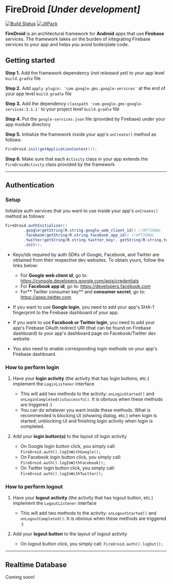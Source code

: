# FireDroid *[Under development]*

[![Build Status](https://travis-ci.org/ugurcany/FireDroid.svg?branch=develop)](https://travis-ci.org/ugurcany/FireDroid) [![JitPack](https://jitpack.io/v/ugurcany/FireDroid.svg)](https://jitpack.io/#ugurcany/FireDroid)

**FireDroid** is an architectural framework for **Android** apps that use **Firebase** services. The framework takes on the burden of integrating Firebase services to your app and helps you avoid boilerplate code.

## Getting started

**Step 1.** Add the framework dependency *(not released yet)* to your app level `build.gradle` file

**Step 2.** Add `apply plugin: 'com.google.gms.google-services'` at the end of your app level `build.gradle` file

**Step 3.** Add the dependency `classpath 'com.google.gms:google-services:3.1.1'` to your project level `build.gradle` file

**Step 4.** Put the `google-services.json` file (provided by Firebase) under your app module directory

**Step 5.** Initialize the framework inside your app's `onCreate()` method as follows:
```java
FireDroid.init(getApplicationContext());
```

**Step 6.** Make sure that each `Activity` class in your app extends the `FireDroidActivity` class provided by the framework


- - -


## Authentication

### Setup

Initialize auth services that you want to use inside your app's `onCreate()` method as follows:
```java
FireDroid.authInitializer()
		.google(getString(R.string.google_web_client_id)) //OPTIONAL
		.facebook(getString(R.string.facebook_app_id)) //OPTIONAL
		.twitter(getString(R.string.twitter_key), getString(R.string.twitter_secret)) //OPTIONAL
		.init();
```

* Keys/ids required by auth SDKs of Google, Facebook, and Twitter are obtained from their respective dev websites. To obtain yours, follow the links below:
	* For **Google web client id**, go to: https://console.developers.google.com/apis/credentials
	* For **Facebook app id**, go to: https://developers.facebook.com
	* For** Twitter consumer key** and **consumer secret**, go to: https://apps.twitter.com

* If you want to use **Google login**, you need to add your app's SHA-1 fingerprint to the Firebase dashboard of your app.

* If you want to use **Facebook or Twitter login**, you need to add your app's Firebase OAuth redirect URI (that can be found on Firebase dashboard) to your app's dashboard page on Facebook/Twitter dev website.

* You also need to enable corresponding login methods on your app's Firebase dashboard.

### How to perform login

1. Have your **login activity** (the activity that has login buttons, etc.) implement the `LoginListener` interface
	- This will add two methods to the activity: `onLoginStarted()` and `onLoginCompleted(isSuccessful)`. It is obvious when these methods are triggered :)
	- You can do whatever you want inside these methods. What is recommended is blocking UI (showing dialog, etc.) when login is started; unblocking UI and finishing login activity when login is completed.

2. Add your **login button(s)** to the layout of login activity
	- On Google login button click, you simply call: `FireDroid.auth().logInWithGoogle();`
	- On Facebook login button click, you simply call: `FireDroid.auth().logInWithFacebook();`
	- On Twitter login button click, you simply call: `FireDroid.auth().logInWithTwitter();`

### How to perform logout

1. Have your **logout activity** (the activity that has logout button, etc.) implement the `LogoutListener` interface
	- This will add two methods to the activity: `onLogoutStarted()` and `onLogoutCompleted()`. It is obvious when these methods are triggered :)

2. Add your **logout button** to the layout of logout activity
	- On logout button click, you simply call: `FireDroid.auth().logOut();`


- - -


## Realtime Database

Coming soon!
